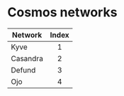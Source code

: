 # Cosmos networks

| Network  | Index |
|----------|:-----:|
| Kyve     |   1   |
| Casandra |   2   |
| Defund   |   3   |
| Ojo      |   4   |



